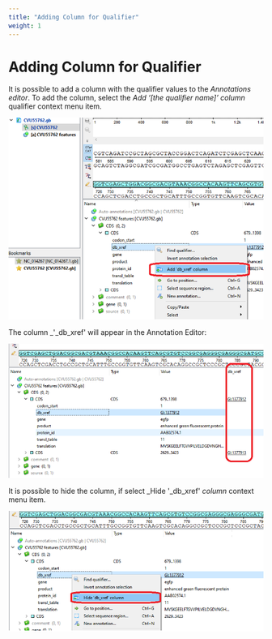 ```yaml
---
title: "Adding Column for Qualifier"
weight: 1
---
```



# Adding Column for Qualifier

It is possible to add a column with the qualifier values to the _Annotations editor_. To add the column, select the _Add ‘\[the qualifier name\]’ column_ qualifier context menu item.


![](/images/65929487/96665816.png)

The column _'_db\_xref' will appear in the Annotation Editor:


![](/images/65929487/96665818.png)

It is possible to hide the column, if select  _Hide '_db\_xref' _column_ context menu item.


![](/images/65929487/96665822.png)
